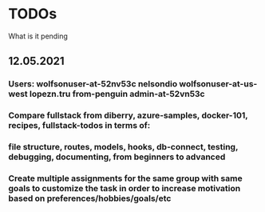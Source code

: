 # TODOs
What is it pending
## 12.05.2021
### Users: wolfsonuser-at-52nv53c nelsondio wolfsonuser-at-us-west lopezn.tru from-penguin admin-at-52vn53c
### Compare fullstack from diberry, azure-samples, docker-101, recipes, fullstack-todos in terms of:
### file structure, routes, models, hooks, db-connect, testing, debugging, documenting, from beginners to advanced
### Create multiple assignments for the same group with same goals to customize the task in order to increase motivation based on preferences/hobbies/goals/etc
